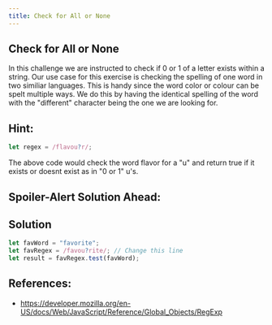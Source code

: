 ```yaml
---
title: Check for All or None
---
```

## Check for All or None

In this challenge we are instructed to check if 0 or 1 of a letter exists within a string.
Our use case for this exercise is checking the spelling of one word in two similiar languages.
This is handy since the word color or colour can be spelt multiple ways.
We do this by having the identical spelling of the word with the "different" character being the one we are looking for.

## Hint:
```javascript
let regex = /flavou?r/;

```
The above code would check the word flavor for a "u" and return true if it exists or doesnt exist as in "0 or 1" u's.


## Spoiler-Alert Solution Ahead:

## Solution
```javascript
let favWord = "favorite";
let favRegex = /favou?rite/; // Change this line
let result = favRegex.test(favWord);
```

## References:
* <https://developer.mozilla.org/en-US/docs/Web/JavaScript/Reference/Global_Objects/RegExp>

